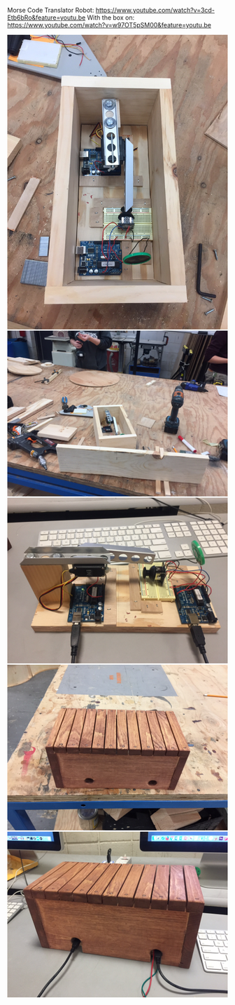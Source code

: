 Morse Code Translator Robot:
https://www.youtube.com/watch?v=3cd-Etb6bRo&feature=youtu.be
With the box on:
https://www.youtube.com/watch?v=w97OT5pSM00&feature=youtu.be

![Project image 1](IMG_6469.JPG)
![Project image 2](IMG_6470.JPG)
![Project image 3](IMG_6480.JPG)
![Project image 4](IMG_6477.JPG) 
![Project image 5](IMG_6481.JPG)
